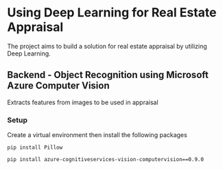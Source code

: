 # Using Deep Learning for Real Estate Appraisal
The project aims to build a solution for real estate appraisal by utilizing Deep Learning. 


## Backend - Object Recognition using Microsoft Azure Computer Vision
Extracts features from images to be used in appraisal

### Setup
Create a virtual environment then install the following packages
```console
pip install Pillow
```
```console
pip install azure-cognitiveservices-vision-computervision==0.9.0
```
